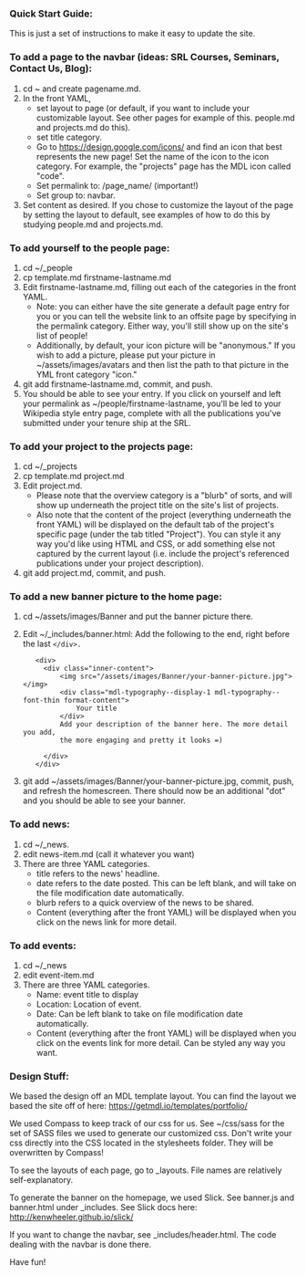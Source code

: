 ### Quick Start Guide:
This is just a set of instructions to make it easy to update the site.

### To add a page to the navbar (ideas: SRL Courses, Seminars, Contact Us, Blog):
1. cd ~ and create pagename.md.
2. In the front YAML,
   - set layout to page (or default, if you want to include your customizable layout. 
      See other pages for example of this. people.md and projects.md do this).
   - set title category.
   - Go to https://design.google.com/icons/ and find an icon that best represents the new page! 
      Set the name of the icon to the icon category. For example, the "projects" page has the 
      MDL icon called "code".
   - Set permalink to: /page_name/ (important!)
   - Set group to: navbar.
3. Set content as desired. If you chose to customize the layout of the page by setting the 
   layout to default, see examples of how to do this by studying people.md and projects.md.


### To add yourself to the people page:
1. cd ~/_people
2. cp template.md firstname-lastname.md
3. Edit firstname-lastname.md, filling out each of the categories in the front YAML. 
	- Note: you can either have the site generate a default page entry for you or you can
	tell the website link to an offsite page by specifying in the permalink category. Either  way,  you'll still show up on the site's list of people!
	- Additionally, by default, your icon picture will be "anonymous." If you wish to add
	a picture, please put your picture in ~/assets/images/avatars and then list the path 
	to that picture in the YML front category "icon."
4. git add firstname-lastname.md, commit, and push.
5. You should be able to see your entry. If you click on yourself and left your permalink 
as ~/people/firstname-lastname, you'll be led to your Wikipedia style entry page, complete with
all the publications you've submitted under your tenure ship at the SRL.

### To add your project to the projects page:
1. cd ~/_projects
2. cp template.md project.md
3. Edit project.md.
	- Please note that the overview category is a "blurb" of sorts, and will show up 
	underneath the project title on the site's list of projects. 
	- Also note that the content of the project (everything underneath the front YAML) 
	will be displayed on the default tab of the project's specific page (under the 
	tab titled "Project"). You can style it any way you'd like
	using HTML and CSS, or add something else not captured by the current layout 
	(i.e. include the project's referenced publications under your project 
	description).
4. git add project.md, commit, and push.



### To add a new banner picture to the home page:
1. cd ~/assets/images/Banner and put the banner picture there.
2. Edit ~/_includes/banner.html:
     Add the following to the end, right before the last `</div>. `
     
		  <div>
			<div class="inner-content">
				<img src="/assets/images/Banner/your-banner-picture.jpg"></img>
				<div class="mdl-typography--display-1 mdl-typography--font-thin format-content">
				    Your title
				</div>
				Add your description of the banner here. The more detail you add, 
				the more engaging and pretty it looks =)

			</div>
		  </div>
3. git add ~/assets/images/Banner/your-banner-picture.jpg, commit, push, and refresh the 
homescreen. There should now be an additional "dot" and you should be able to see your banner.


### To add news:
1. cd ~/_news.
2. edit news-item.md (call it whatever you want)
3. There are three YAML categories. 
	- title refers to the news' headline.
	- date refers to the date posted. This can be left blank, and will take on the 
	file modification date automatically.
	- blurb refers to a quick overview of the news to be shared.
	- Content (everything after the front YAML) will be displayed when you click on the 
	news link for more detail.
	
### To add events:
1. cd ~/_news
2. edit event-item.md
3. There are three YAML categories.
	- Name: event title to display
	- Location: Location of event.
	- Date: Can be left blank to take on file modification date automatically.
	- Content (everything after the front YAML) will be displayed when you click
	on the events link for more detail. Can be styled any way you want.

### Design Stuff:
We based the design off an MDL template layout.
You can find the layout we based the site off of here: 
https://getmdl.io/templates/portfolio/

We used Compass to keep track of our css for us. See ~/css/sass for the set of SASS files we used to generate our customized css. Don't write your css directly into the CSS located in the stylesheets folder. They will be overwritten by Compass!

To see the layouts of each page, go to _layouts. File names are relatively self-explanatory.

To generate the banner on the homepage, we used Slick. 
See banner.js and banner.html under _includes.
See Slick docs here: 
http://kenwheeler.github.io/slick/

If you want to change the navbar, see _includes/header.html. 
The code dealing with the navbar is done there.

Have fun!
